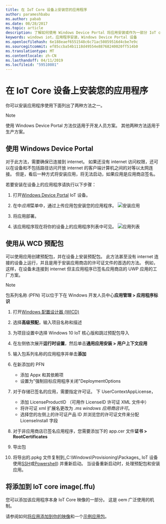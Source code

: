 ```yaml
---
title: 在 IoT Core 设备上安装您的应用程序
author: parameshbabu
ms.author: pabab
ms.date: 08/28/2017
ms.topic: article
description: 了解如何使用 Windows Device Portal 将应用安装或作为一部分 IoT core 映像。
keywords: windows iot，应用程序安装，Windows Device Portal 设备
ms.openlocfilehash: 6e188eaef6551548c6c71ac50859516d4cbe7e9c
ms.sourcegitcommit: ef85ccba54b1118d49554e88768240020ff514b0
ms.translationtype: MT
ms.contentlocale: zh-CN
ms.lasthandoff: 04/11/2019
ms.locfileid: "59510801"
---
```

# <a name="install-your-app-on-an-iot-core-device"></a>在 IoT Core 设备上安装您的应用程序
你可以安装应用程序使用下面列出了两种方法之一。

> [!NOTE]
> 使用 Windows Device Portal 方法仅适用于开发人员方案。 其他两种方法适用于生产方案。

## <a name="using-windows-device-portal"></a>使用 Windows Device Portal

对于此方法，需要确保已连接到 internet。 如果还没有 internet 访问权限，还可以在设备和不包括路径访问开放 internet 的客户端计算机之间的对等以太网连接。 但是，看后一种方式将安装应用，将无法启动，如果应用是应用商店签名。

若要安装在设备上的应用程序请执行以下步骤：

1. 打开[Windows Device Portal](https://docs.microsoft.com/windows/iot-core/manage-your-device/deviceportal) IoT 设备。

2. 在中*应用*菜单中，通过上传应用包安装您的应用程序。
 ![安装应用](../media/AppInstaller/install-app.gif)

3. 将应用部署。

4. 该应用程序现在将你的设备上的应用程序列表中可见。
 ![应用列表](../media/AppInstaller/AppList.png)


## <a name="using-provisioning-package-from-wcd"></a>使用从 WCD 预配包
可以使用应用创建预配包，并在设备上安装预配包。 此方法甚至没有 internet 连接的设备上运行，并且是用于安装应用商店的许可证文件的首选的方法。 例如，这样，在设备未连接到 internet 但主应用程序已签名应用商店的 UWP 应用的工厂方案。

> [!NOTE]
> 包系列名称 (PFN) 可以位于下在 Windows 开发人员中心**应用管理 > 应用程序标识**

1. 打开[Windows 配置设计器 (WICD)](https://docs.microsoft.com/windows/configuration/provisioning-packages/provisioning-install-icd)

2. 选择**高级预配**，输入项目名称和描述

3. 为项目设置中选择 Windows 10 IoT 核心版和跳过预配包导入

4. 在左侧依次展开**运行时设置**，然后单击**通用应用安装 > 用户上下文应用**

5. 输入包系列名称的应用程序并单击**添加**

6. 在新添加的 PFN
    - 添加 Appx 和其依赖项
    - 设置为"强制目标应用程序关闭"DeploymentOptions

7. 对于存储已签名的应用，需要指定许可证。 下 UserContextAppLicense，
    - 添加 LicenseProductID （可用作 LicenseID 许可证 XML 文件中）
    - 将许可证 xml 扩展名更改为 *.ms windows 应用商店许可*。
    - 选择您的左侧上的许可证产品 ID 并浏览您的许可证文件来分配 LicenseInstall 字段

8. 对于非应用商店已签名应用程序，您需要添加下的 app.cer 文件**证书 > RootCertificates** 

9. 导出包

10. 将导出的.ppkg 文件复制到_C:\Windows\Provisioning\Packages_ IoT 设备使用[SSH](../connect-your-device/SSH.md)或[Powershell](../connect-your-device/powershell.md)) 并重新启动。 当设备重新启动时，处理预配包和安装应用。


## <a name="add-to-the-iot-core-imageffu"></a>将添加到 IoT core image(.ffu)   
您可以添加该应用程序本身 IoT Core 映像的一部分。 这是 oem 广泛使用的机制。 

请参阅如何[将应用添加到你的映像](https://docs.microsoft.com/windows-hardware/manufacture/iot/deploy-your-app-with-a-standard-board)和一个[示例应用包](https://github.com/ms-iot/iot-adk-addonkit/tree/master/Workspace/Source-arm/Packages/Appx.IoTCoreDefaultApp)。
